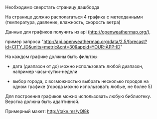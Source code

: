 ﻿Необходимо сверстать страницу дашборда

На странице должно располагаться 4 графика с метеоданными (температура, давление, влажность, скорость ветра)

Данные для графиков получить из api (http://openweathermap.org/), 

пример запроса "http://api.openweathermap.org/data/2.5/forecast?id=CITY_ID&units=metric&cnt=30&appid=YOUR-APP-ID"

На каждом графике должны быть фильтры:

- дата (диапазон от до) можно использовать любой диапазон, например часы-сутки-недели

- выбор города, с возможностью выбрать несколько городов на одном графике (города можно использовать любые, не более 5)

Для построения графиков можно использовать любую библиотеку. 
Верстка должна быть адаптивной.

Примерный макет:
http://take.ms/yQl8k